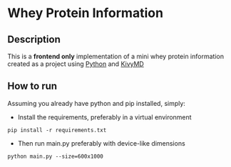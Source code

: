 # **Whey Protein Information**

Description
-------------
This is a **frontend only** implementation of a mini whey protein information created as a project using [Python](https://www.google.com/url?sa=t&rct=j&q=&esrc=s&source=web&cd=&cad=rja&uact=8&ved=2ahUKEwjht53auM32AhWwQEEAHflhBMQQFnoECAgQAQ&url=https%3A%2F%2Fwww.python.org%2F&usg=AOvVaw0QREvGsjwHKp2GtoYvs1JH) and [KivyMD]([https://kivy.org/](https://kivymd.readthedocs.io/en/1.1.1/))

How to run
-----------
Assuming you already have python and pip installed, simply: 

* Install the requirements, preferably in a virtual environment
```
pip install -r requirements.txt
```
* Then run main.py preferably with device-like dimensions
```
python main.py --size=600x1000
```
